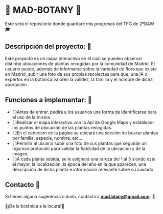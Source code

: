 # 🌿 MAD-BOTANY 🌿
Este será el repositorio donde guardaré mis progresos del TFG de 2ºDAW. 🎓

## Descripción del proyecto: 📝
Este proyecto es un mapa interactivo en el cual se pueden observar distintar ubicaciones de plantas recogidas por la comunidad de Madrid. El usuario puede, además de informarse sobre la variedad de flora que existe en Madrid, subir una foto de sus propias recolectas para que, una IA o expertos en la botánica valoren la validez, la familia y el nombre de dicha aportación.

## Funciones a implementar: 🌷
- [ ]Antes de entrar, pedirá a los usuarios una forma de identificarse para el uso de la misma.
- [ ]Realizar el mapa interactivo con la Api de Google Maps y establecer los puntos de ubicación de las plantas recogidas.
- [ ]En el cabecero de la página se ubicará una sección de buscar plantas por familia, especie, nombre, etc...
- [ ]Permitir al usuario subir una foto de sus plantas que seguirán un riguroso protocolo para validar la fiabilidad de la ubicación y de la imagen.
- [ ]A cada planta subida, se le asignará una rareza del 1 al 5 siendo este el mayor, la localización, la época del año en la que aparecen, una descripción de dicha planta e información relevante sobre su cuidado.

## Contacto 📧
Si tienes alguna sugerencia o duda, contacta a **mad.btany@gmail.com.** 👀

🌹¡De la botánica a la locura!🌹
